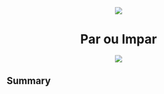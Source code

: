 <p align="center">
    <img src="https://github.com/user-attachments/assets/f8e34bc5-d1eb-41b3-9609-7b247fadcbe2"/>
</p>
<h1 align="center">Par ou Impar</h1>
<p align="center">
    <img src="https://github.com/user-attachments/assets/31f1b127-deed-4337-bf5b-6e1ec8e8a670"/>
</p>

## Summary
<p>
